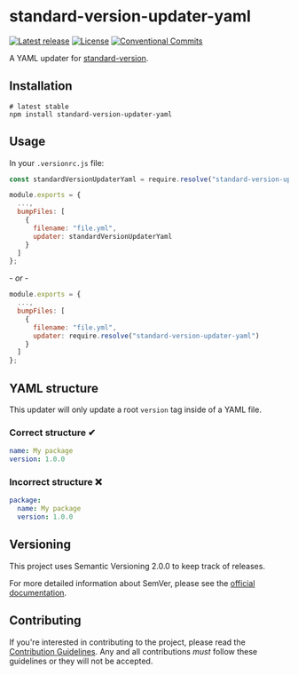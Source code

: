 # standard-version-updater-yaml

[![Latest release](https://img.shields.io/github/v/release/coldfrontlabs/standard-version-updater-yaml?include_prereleases&style=for-the-badge)](https://github.com/coldfrontlabs/standard-version-updater-yaml/releases)
[![License](https://img.shields.io/github/license/coldfrontlabs/standard-version-updater-yaml?style=for-the-badge)](/LICENSE)
[![Conventional Commits](https://img.shields.io/badge/Conventional%20Commits-1.0.0-yellow.svg?style=for-the-badge)](https://conventionalcommits.org)

A YAML updater for [standard-version](https://github.com/conventional-changelog/standard-version).

## Installation

```shell
# latest stable
npm install standard-version-updater-yaml
```

## Usage

In your `.versionrc.js` file:

```jsx
const standardVersionUpdaterYaml = require.resolve("standard-version-updater-yaml");

module.exports = {
  ...,
  bumpFiles: [
    {
      filename: "file.yml",
      updater: standardVersionUpdaterYaml
    }
  ]
};
```

\- _or_ -

```jsx
module.exports = {
  ...,
  bumpFiles: [
    {
      filename: "file.yml",
      updater: require.resolve("standard-version-updater-yaml")
    }
  ]
};
```

## YAML structure

This updater will only update a root `version` tag inside of a YAML file.

### Correct structure ✔

```yml
name: My package
version: 1.0.0
```

### Incorrect structure ❌

```yml
package:
  name: My package
  version: 1.0.0
```

## Versioning

This project uses Semantic Versioning 2.0.0 to keep track of releases.

For more detailed information about SemVer, please see the [official documentation](https://semver.org/).

## Contributing

If you're interested in contributing to the project, please read the [Contribution Guidelines](.github/CONTRIBUTING.md). Any and all contributions _must_ follow these guidelines or they will not be accepted.
